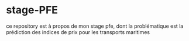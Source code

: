 # stage-PFE
ce repository est à propos de mon stage pfe, dont la problématique est la prédiction des indices de prix pour les transports maritimes
